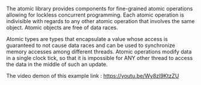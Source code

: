 The atomic library provides components for fine-grained atomic operations allowing for lockless concurrent programming. 
Each atomic operation is indivisible with regards to any other atomic operation that involves the same object. 
Atomic objects are free of data races.

Atomic types are types that encapsulate a value whose access is guaranteed to not cause data races and can be used to 
synchronize memory accesses among different threads. Atomic operations modify data in a single clock tick, so that it is 
impossible for ANY other thread to access the data in the middle of such an update.

The video demon of this example link : https://youtu.be/Wy8zl9KtzZU

